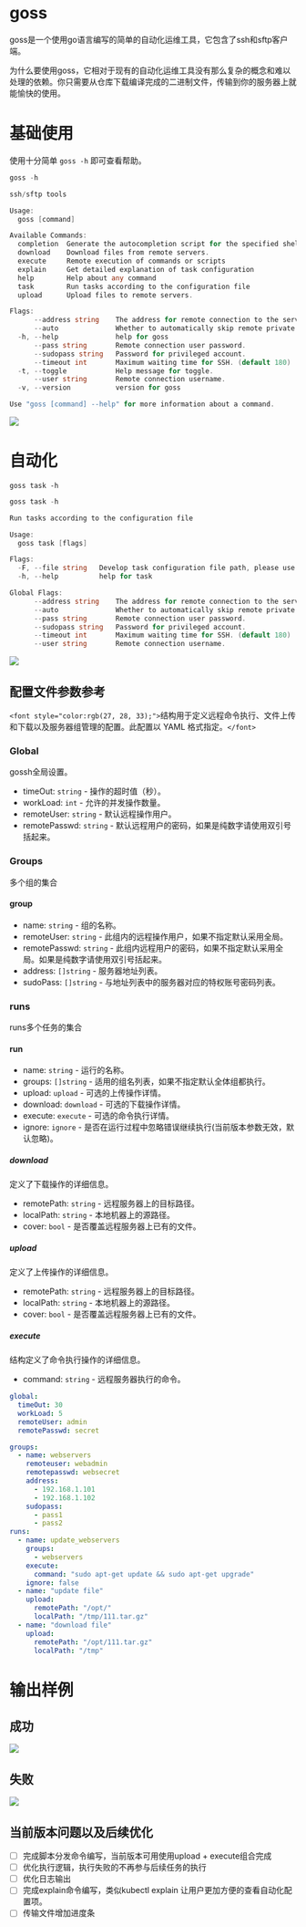 # goss

goss是一个使用go语言编写的简单的自动化运维工具，它包含了ssh和sftp客户端。

为什么要使用goss，它相对于现有的自动化运维工具没有那么复杂的概念和难以处理的依赖。你只需要从仓库下载编译完成的二进制文件，传输到你的服务器上就能愉快的使用。

# 基础使用

使用十分简单 `goss -h` 即可查看帮助。

```go
goss -h

ssh/sftp tools

Usage:
  goss [command]

Available Commands:
  completion  Generate the autocompletion script for the specified shell
  download    Download files from remote servers.
  execute     Remote execution of commands or scripts
  explain     Get detailed explanation of task configuration
  help        Help about any command
  task        Run tasks according to the configuration file
  upload      Upload files to remote servers.

Flags:
      --address string    The address for remote connection to the server, if you want to specify a port, please add a colon and port after the address. For example: 127.0.0.1:22 .
      --auto              Whether to automatically skip remote private key verification.
  -h, --help              help for goss
      --pass string       Remote connection user password.
      --sudopass string   Password for privileged account.
      --timeout int       Maximum waiting time for SSH. (default 180)
  -t, --toggle            Help message for toggle.
      --user string       Remote connection username.
  -v, --version           version for goss

Use "goss [command] --help" for more information about a command.
```

![](https://cdn.nlark.com/yuque/0/2024/png/42497920/1735471394307-7e14c19b-5b74-4509-9dc3-e375c33d4fa1.png)

# 自动化

`goss task -h `

```go
goss task -h

Run tasks according to the configuration file

Usage:
  goss task [flags]

Flags:
  -F, --file string   Develop task configuration file path, please use explain to view configuration details. (default "./task.yml")
  -h, --help          help for task

Global Flags:
      --address string    The address for remote connection to the server, if you want to specify a port, please add a colon and port after the address. For example: 127.0.0.1:22 .
      --auto              Whether to automatically skip remote private key verification.
      --pass string       Remote connection user password.
      --sudopass string   Password for privileged account.
      --timeout int       Maximum waiting time for SSH. (default 180)
      --user string       Remote connection username.
```

![](https://cdn.nlark.com/yuque/0/2024/png/42497920/1735471570847-cf7c52cb-cda0-4cd6-91da-bea87bac86aa.png)

## 配置文件参数参考

`<font style="color:rgb(27, 28, 33);">`结构用于定义远程命令执行、文件上传和下载以及服务器组管理的配置。此配置以 YAML 格式指定。`</font>`

### Global

gossh全局设置。

+ timeOut: `string` - 操作的超时值（秒）。
+ workLoad: `int` - 允许的并发操作数量。
+ remoteUser: `string` - 默认远程操作用户。
+ remotePasswd: `string` - 默认远程用户的密码，如果是纯数字请使用双引号括起来。

### Groups

多个组的集合

#### group

+ name: `string` - 组的名称。
+ remoteUser: `string` - 此组内的远程操作用户，如果不指定默认采用全局。
+ remotePasswd: `string` - 此组内远程用户的密码，如果不指定默认采用全局。如果是纯数字请使用双引号括起来。
+ address: `[]string` - 服务器地址列表。
+ sudoPass: `[]string` - 与地址列表中的服务器对应的特权账号密码列表。

### runs

runs多个任务的集合

#### run

+ name: `string` - 运行的名称。
+ groups: `[]string` - 适用的组名列表，如果不指定默认全体组都执行。
+ upload: `upload` - 可选的上传操作详情。
+ download: `download` - 可选的下载操作详情。
+ execute: `execute` - 可选的命令执行详情。
+ ignore: `ignore` - 是否在运行过程中忽略错误继续执行(当前版本参数无效，默认忽略)。

##### download

定义了下载操作的详细信息。

+ remotePath: `string` - 远程服务器上的目标路径。
+ localPath: `string` - 本地机器上的源路径。
+ cover: `bool` - 是否覆盖远程服务器上已有的文件。

##### upload

定义了上传操作的详细信息。

+ remotePath: `string` - 远程服务器上的目标路径。
+ localPath: `string` - 本地机器上的源路径。
+ cover: `bool` - 是否覆盖远程服务器上已有的文件。

##### execute

结构定义了命令执行操作的详细信息。

+ command: `string` - 远程服务器执行的命令。

```yaml
global:
  timeOut: 30
  workLoad: 5
  remoteUser: admin
  remotePasswd: secret

groups:
  - name: webservers
    remoteuser: webadmin
    remotepasswd: websecret
    address:
      - 192.168.1.101
      - 192.168.1.102
    sudopass:
      - pass1
      - pass2
runs:
  - name: update_webservers
    groups:
      - webservers
    execute:
      command: "sudo apt-get update && sudo apt-get upgrade"
    ignore: false
  - name: "update file"
    upload: 
      remotePath: "/opt/" 
      localPath: "/tmp/111.tar.gz"
  - name: "download file"
    upload: 
      remotePath: "/opt/111.tar.gz" 
      localPath: "/tmp"

```

# 输出样例

## 成功

![](https://cdn.nlark.com/yuque/0/2024/png/42497920/1735473474760-e7c32fe7-db0d-40cd-88b2-c82f887e43bc.png)

## 失败

![](https://cdn.nlark.com/yuque/0/2024/png/42497920/1735473576167-fc4c069e-d5e6-4994-9f2a-d212c2e448f9.png)

## 当前版本问题以及后续优化

- [ ] 完成脚本分发命令编写，当前版本可用使用upload + execute组合完成
- [ ] 优化执行逻辑，执行失败的不再参与后续任务的执行
- [ ] 优化日志输出
- [ ] 完成explain命令编写，类似kubectl explain 让用户更加方便的查看自动化配置项。
- [ ] 传输文件增加进度条
